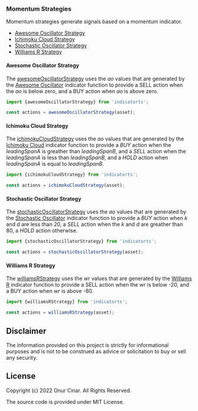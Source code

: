 ### Momentum Strategies

Momentum strategies generate signals based on a momentum indicator.

- [Awesome Oscillator Strategy](#awesome-oscillator-strategy)
- [Ichimoku Cloud Strategy](#ichimoku-cloud-strategy)
- [Stochastic Oscillator Strategy](#stochastic-oscillator-strategy)
- [Williams R Strategy](#williams-r-strategy)

#### Awesome Oscillator Strategy

The [awesomeOscillatorStrategy](./awesomeOscillatorStrategy.ts) uses the _ao_ values that are generated by the [Awesome Oscillator](../../indicator/momentum/index.md#awesome-oscillator) indicator function to provide a SELL action when the _ao_ is below zero, and a BUY action when _ao_ is above zero.

```TypeScript
import {awesomeOscillatorStrategy} from 'indicatorts';

const actions = awesomeOscillatorStrategy(asset);
```

#### Ichimoku Cloud Strategy

The [ichimokuCloudStrategy](./ichimokuCloudStrategy.ts) uses the _ao_ values that are generated by the [Ichimoku Cloud](../../indicator/momentum/index.md#ichimoku-cloud) indicator function to provide a _BUY_ action when the _leadingSpanA_ is greather than _leadingSpanB_, and a _SELL_ action when the _leadingSpanA_ is less than _leadingSpanB_, and a _HOLD_ action when _leadingSpanA_ is equal to _leadingSpanB_.

```TypeScript
import {ichimokuCloudStrategy} from 'indicatorts';

const actions = ichimokuCloudStrategy(asset);
```

#### Stochastic Oscillator Strategy

The [stochasticOscillatorStrategy](./ichimokuCloudStrategy.ts) uses the _ao_ values that are generated by the [Stochastic Oscillator](../../indicator/momentum/index.md#stochastic-oscillator) indicator function to provide a _BUY_ action when _k_ and _d_ are less than 20, a _SELL_ action when the _k_ and _d_ are greather than 80, a _HOLD_ action otherwise.

```TypeScript
import {stochasticOscillatorStrategy} from 'indicatorts';

const actions = stochasticOscillatorStrategy(asset);
```

#### Williams R Strategy

The [williamsRStrategy](./williamsRStrategy.ts) uses the _wr_ values that are generated by the [Williams R](../../indicator/momentum/index.md#williams-r) indicator function to provide a SELL action when the _wr_ is below -20, and a BUY action when _wr_ is above -80.

```TypeScript
import {williamsRStrategy} from 'indicatorts';

const actions = williamsRStrategy(asset);
```

## Disclaimer

The information provided on this project is strictly for informational purposes and is not to be construed as advice or solicitation to buy or sell any security.

## License

Copyright (c) 2022 Onur Cinar. All Rights Reserved.

The source code is provided under MIT License.
